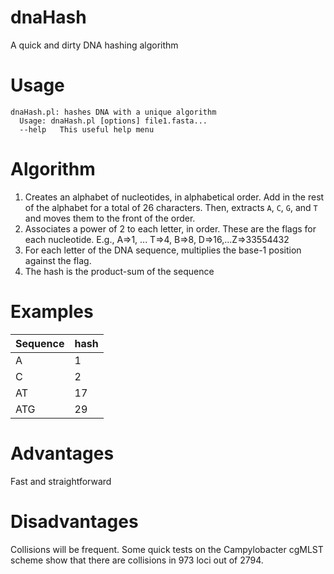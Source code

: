 # dnaHash
A quick and dirty DNA hashing algorithm

# Usage

```
dnaHash.pl: hashes DNA with a unique algorithm
  Usage: dnaHash.pl [options] file1.fasta...
  --help   This useful help menu
```

# Algorithm

1. Creates an alphabet of nucleotides, in alphabetical order. 
Add in the rest of the alphabet for a total of 26 characters.
Then, extracts `A`, `C`, `G`, and `T` and moves them to the front of the order.
2. Associates a power of 2 to each letter, in order. These are the flags for each nucleotide.
E.g., A=>1, ... T=>4, B=>8, D=>16,...Z=>33554432
3. For each letter of the DNA sequence, multiplies the base-1 position against the flag.
4. The hash is the product-sum of the sequence

# Examples

| Sequence | hash |
|----------|------|
| A        | 1    |
| C        | 2    |
| AT       | 17   |
| ATG      | 29   |

# Advantages

Fast and straightforward

# Disadvantages

Collisions will be frequent.
Some quick tests on the Campylobacter cgMLST scheme show that there are collisions in 973 loci out of 2794.

